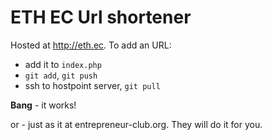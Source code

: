 # ETH EC Url shortener
Hosted at <http://eth.ec>. To add an URL:

* add it to `index.php`
* `git add`, `git push`
* ssh to hostpoint server, `git pull`

**Bang** - it works!

or - just as it at entrepreneur-club.org. They will do it for you.
